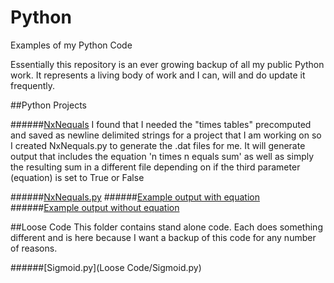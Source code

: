# Python
Examples of my Python Code

Essentially this repository is an ever growing backup of all my public Python work. It represents a living body of work and I can, will and do update it frequently.

##Python Projects

######[NxNequals](Projects/NxNequals)
I found that I needed the "times tables" precomputed and saved as newline delimited strings for a project that I am working on so I created NxNequals.py to generate the .dat files for me. It will generate output that includes the equation 'n times n equals sum' as well as simply the resulting sum in a different file depending on if the third parameter (equation) is set to True or False

######[NxNequals.py](Projects/NxNequals/NxNequals.py)
######[Example output with equation](Projects/NxNequals/89Times(n)Equations.dat)
######[Example output without equation](Projects/NxNequals/89Times(n).dat)



##Loose Code
This folder contains stand alone code. Each does something different and is here because I want a backup of this code for any number of reasons. 

######[Sigmoid.py](Loose Code/Sigmoid.py)
